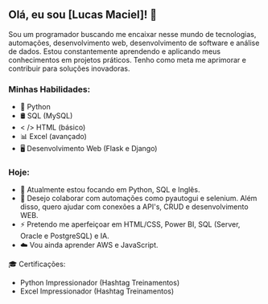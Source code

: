 ## Olá, eu sou [Lucas Maciel]! 👋

Sou um programador buscando me encaixar nesse mundo de tecnologias, automações, desenvolvimento web, desenvolvimento de software e análise de dados. Estou constantemente aprendendo e aplicando meus conhecimentos em projetos práticos. Tenho como meta me aprimorar e contribuir para soluções inovadoras.

### Minhas Habilidades:
- 🐍 Python 
- 🛢️ SQL (MySQL)
- < /> HTML (básico)
- 📊 Excel (avançado)
- 🖥️ Desenvolvimento Web (Flask e Django)

### Hoje:
- 🌱 Atualmente estou focando em Python, SQL e Inglês.
- 👯 Desejo colaborar com automações como pyautogui e selenium. Além disso, quero ajudar com conexões a API's, CRUD e desenvolvimento WEB.
- ⚡ Pretendo me aperfeiçoar em HTML/CSS, Power BI, SQL (Server, Oracle e PostgreSQL) e IA.
- ☁️ Vou ainda aprender AWS e JavaScript.

🎓 Certificações: 
- Python Impressionador (Hashtag Treinamentos)
- Excel Impressionador (Hashtag Treinamentos)
